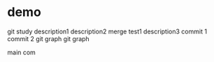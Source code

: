 # demo
git study
description1
description2
merge test1
description3
commit 1
commit 2
git graph
git graph



main com